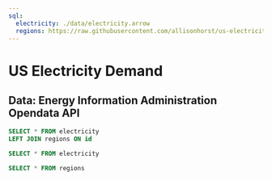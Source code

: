 ```yaml
---
sql:
  electricity: ./data/electricity.arrow
  regions: https://raw.githubusercontent.com/allisonhorst/us-electricity/main/docs/data/eia-regions.csv
---
```


# US Electricity Demand

## Data: Energy Information Administration Opendata API

```sql
SELECT * FROM electricity
LEFT JOIN regions ON id
```

```sql
SELECT * FROM electricity
```

```sql
SELECT * FROM regions
```
